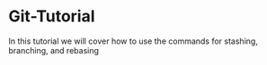 # Git-Tutorial
In this tutorial we will cover how to use the commands for stashing, branching, and rebasing 

